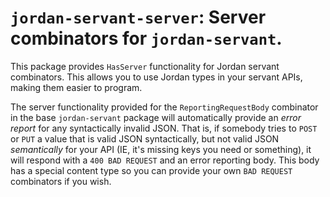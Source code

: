 # `jordan-servant-server`: Server combinators for `jordan-servant`.

This package provides `HasServer` functionality for Jordan servant combinators.
This allows you to use Jordan types in your servant APIs, making them easier to program.

The server functionality provided for the `ReportingRequestBody` combinator in the base `jordan-servant` package will automatically provide an *error report* for any syntactically invalid JSON.
That is, if somebody tries to `POST` or `PUT` a value that is valid JSON syntactically, but not valid JSON *semantically* for your API (IE, it's missing keys you need or something), it will respond with a `400 BAD REQUEST` and an error reporting body.
This body has a special content type so you can provide your own `BAD REQUEST` combinators if you wish.
